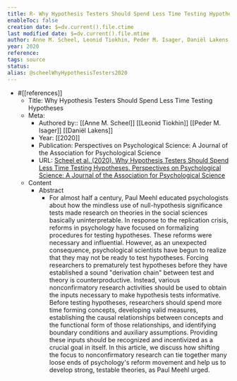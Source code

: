 ```yaml
---
title: R- Why Hypothesis Testers Should Spend Less Time Testing Hypotheses
enableToc: false
creation date: $=dv.current().file.ctime
last modified date: $=dv.current().file.mtime
author: Anne M. Scheel, Leonid Tiokhin, Peder M. Isager, Daniël Lakens
year: 2020
reference: 
tags: source
status: 
alias: @scheelWhyHypothesisTesters2020
---
```


-   #[[references]]
    -   Title: Why Hypothesis Testers Should Spend Less Time Testing Hypotheses
    -   Meta:
        -   Authored by:: [[Anne M. Scheel]] [[Leonid Tiokhin]] [[Peder M. Isager]] [[Daniël Lakens]]
        -   Year: [[2020]]
        -   Publication: Perspectives on Psychological Science: A Journal of the Association for Psychological Science
        -   URL: [Scheel et al. (2020). Why Hypothesis Testers Should Spend Less Time Testing Hypotheses. Perspectives on Psychological Science: A Journal of the Association for Psychological Science](https://journals.sagepub.com/doi/full/10.1177/1745691620966795)
    -   Content
        -   Abstract
            -   For almost half a century, Paul Meehl educated psychologists about how the mindless use of null-hypothesis significance tests made research on theories in the social sciences basically uninterpretable. In response to the replication crisis, reforms in psychology have focused on formalizing procedures for testing hypotheses. These reforms were necessary and influential. However, as an unexpected consequence, psychological scientists have begun to realize that they may not be ready to test hypotheses. Forcing researchers to prematurely test hypotheses before they have established a sound "derivation chain" between test and theory is counterproductive. Instead, various nonconfirmatory research activities should be used to obtain the inputs necessary to make hypothesis tests informative. Before testing hypotheses, researchers should spend more time forming concepts, developing valid measures, establishing the causal relationships between concepts and the functional form of those relationships, and identifying boundary conditions and auxiliary assumptions. Providing these inputs should be recognized and incentivized as a crucial goal in itself. In this article, we discuss how shifting the focus to nonconfirmatory research can tie together many loose ends of psychology's reform movement and help us to develop strong, testable theories, as Paul Meehl urged.
